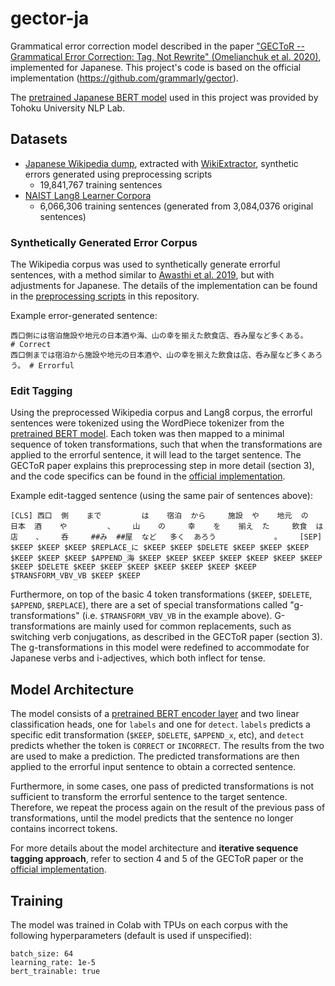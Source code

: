 # gector-ja

Grammatical error correction model described in the paper ["GECToR -- Grammatical Error Correction: Tag, Not Rewrite" (Omelianchuk et al. 2020)](https://arxiv.org/abs/2005.12592), implemented for Japanese. This project's code is based on the official implementation (https://github.com/grammarly/gector).

The [pretrained Japanese BERT model](https://huggingface.co/cl-tohoku/bert-base-japanese-v2) used in this project was provided by Tohoku University NLP Lab.

## Datasets

- [Japanese Wikipedia dump](https://dumps.wikimedia.org/), extracted with [WikiExtractor](https://github.com/attardi/wikiextractor), synthetic errors generated using preprocessing scripts
  - 19,841,767 training sentences
- [NAIST Lang8 Learner Corpora](https://sites.google.com/site/naistlang8corpora/)
  - 6,066,306 training sentences (generated from 3,084,0376 original sentences)

### Synthetically Generated Error Corpus

The Wikipedia corpus was used to synthetically generate errorful sentences, with a method similar to [Awasthi et al. 2019](https://github.com/awasthiabhijeet/PIE/tree/master/errorify), but with adjustments for Japanese. The details of the implementation can be found in the [preprocessing scripts](https://github.com/jonnyli1125/gector-ja/blob/main/utils/) in this repository.

Example error-generated sentence:
```
西口側には宿泊施設や地元の日本酒や海、山の幸を揃えた飲食店、呑み屋など多くある。        # Correct
西口側までは宿泊から施設や地元の日本酒や、山の幸を揃えた飲食は店、呑み屋など多くあろう。 # Errorful
```

### Edit Tagging

Using the preprocessed Wikipedia corpus and Lang8 corpus, the errorful sentences were tokenized using the WordPiece tokenizer from the [pretrained BERT model](https://huggingface.co/cl-tohoku/bert-base-japanese-v2). Each token was then mapped to a minimal sequence of token transformations, such that when the transformations are applied to the errorful sentence, it will lead to the target sentence. The GECToR paper explains this preprocessing step in more detail (section 3), and the code specifics can be found in the [official implementation](https://github.com/grammarly/gector/blob/master/utils/preprocess_data.py).

Example edit-tagged sentence (using the same pair of sentences above):
```
[CLS] 西口  側    まで         は    宿泊  から     施設  や    地元  の     日本  酒    や         、    山    の     幸    を    揃え  た     飲食  は      店    、    呑     ##み  ##屋  など   多く  あろう             。    [SEP]
$KEEP $KEEP $KEEP $REPLACE_に $KEEP $KEEP $DELETE $KEEP $KEEP $KEEP $KEEP $KEEP $KEEP $APPEND_海 $KEEP $KEEP $KEEP $KEEP $KEEP $KEEP $KEEP $KEEP $DELETE $KEEP $KEEP $KEEP $KEEP $KEEP $KEEP $KEEP $TRANSFORM_VBV_VB $KEEP $KEEP
```

Furthermore, on top of the basic 4 token transformations (`$KEEP`, `$DELETE`, `$APPEND`, `$REPLACE`), there are a set of special transformations called "g-transformations" (i.e. `$TRANSFORM_VBV_VB` in the example above). G-transformations are mainly used for common replacements, such as switching verb conjugations, as described in the GECToR paper (section 3). The g-transformations in this model were redefined to accommodate for Japanese verbs and i-adjectives, which both inflect for tense.

## Model Architecture

The model consists of a [pretrained BERT encoder layer](https://huggingface.co/cl-tohoku/bert-base-japanese-v2) and two linear classification heads, one for `labels` and one for `detect`. `labels` predicts a specific edit transformation (`$KEEP`, `$DELETE`, `$APPEND_x`, etc), and `detect` predicts whether the token is `CORRECT` or `INCORRECT`. The results from the two are used to make a prediction. The predicted transformations are then applied to the errorful input sentence to obtain a corrected sentence.

Furthermore, in some cases, one pass of predicted transformations is not sufficient to transform the errorful sentence to the target sentence. Therefore, we repeat the process again on the result of the previous pass of transformations, until the model predicts that the sentence no longer contains incorrect tokens.

For more details about the model architecture and __iterative sequence tagging approach__, refer to section 4 and 5 of the GECToR paper or the [official implementation](https://github.com/grammarly/gector/blob/master/gector/seq2labels_model.py).

## Training

The model was trained in Colab with TPUs on each corpus with the following hyperparameters (default is used if unspecified):

```
batch_size: 64
learning_rate: 1e-5
bert_trainable: true
```
